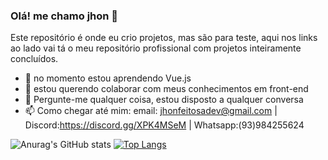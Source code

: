 ### Olá! me chamo jhon 👋
Este repositório é onde eu crio projetos,
mas são para teste, aqui nos links ao lado vai tá o meu
repositório profissional com projetos inteiramente
concluídos.

- 🌱 no momento estou aprendendo Vue.js
- 👯 estou querendo colaborar com meus conhecimentos em front-end
- 💬 Pergunte-me qualquer coisa, estou disposto a qualquer conversa
- 📫 Como chegar até mim: email: jhonfeitosadev@gmail.com | Discord:https://discord.gg/XPK4MSeM | Whatsapp:(93)984255624

![Anurag's GitHub stats](https://github-readme-stats.vercel.app/api?username=jhon3k&hide=contribs,prs&show_icons=true&theme=tokyonight)
[![Top Langs](https://github-readme-stats.vercel.app/api/top-langs/?username=jhon3k&layout=compact)](https://github.com/anuraghazra/github-readme-stats)
